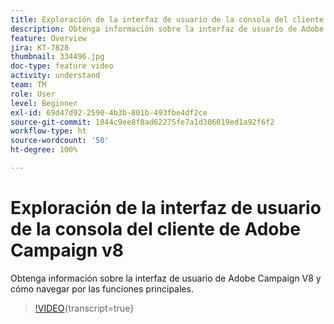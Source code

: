 ```yaml
---
title: Exploración de la interfaz de usuario de la consola del cliente de Adobe Campaign v8
description: Obtenga información sobre la interfaz de usuario de Adobe Campaign V8 y cómo navegar por las funciones principales.
feature: Overview
jira: KT-7828
thumbnail: 334496.jpg
doc-type: feature video
activity: understand
team: TM
role: User
level: Beginner
exl-id: 69d47d92-2590-4b3b-801b-493fbe4df2ce
source-git-commit: 1844c9ee8f8ad62275fe7a1d306019ed1a92f6f2
workflow-type: ht
source-wordcount: '50'
ht-degree: 100%

---
```


# Exploración de la interfaz de usuario de la consola del cliente de Adobe Campaign v8

Obtenga información sobre la interfaz de usuario de Adobe Campaign V8 y cómo navegar por las funciones principales.

>[!VIDEO](https://video.tv.adobe.com/v/334496?quality=12&learn=on){transcript=true}
